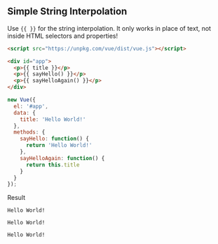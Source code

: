 ## Simple String Interpolation
Use `{{ }}` for the string interpolation. It only works in place of text, not inside HTML selectors and properties!
```html
<script src="https://unpkg.com/vue/dist/vue.js"></script>

<div id="app">
  <p>{{ title }}</p>
  <p>{{ sayHello() }}</p>
  <p>{{ sayHelloAgain() }}</p>
</div>
```
```javascript
new Vue({
  el: '#app',
  data: {
    title: 'Hello World!'
  },
  methods: {
    sayHello: function() {
      return 'Hello World!'
    },
    sayHelloAgain: function() {
      return this.title
    }
  }
});
```
Result
```
Hello World!

Hello World!

Hello World!
```
